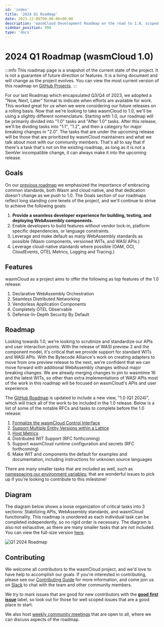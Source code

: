 ```yaml
---
id: 'index'
title: '2024 Q1 Roadmap'
date: 2023-12-06T00:00:00+00:00
description: 'wasmCloud Development Roadmap on the road to 1.0, scoped to Q1 2024.'
sidebar_position: 998
type: 'docs'
---
```


<head>
  <meta name="robots" content="noindex" />
</head>

# 2024 Q1 Roadmap (wasmCloud 1.0)

:::info
This roadmap page is a snapshot of the current state of the project. It is not a guarantee of future direction or features. It is a living document and will change as the project evolves. You can view the most current version of this roadmap on [GitHub Projects](https://github.com/orgs/wasmCloud/projects/7/views/3).
:::

For our last Roadmap which encapsulated Q3/Q4 of 2023, we adopted a "Now, Next, Later" format to indicate when efforts are available for work. This worked great for us when we were considering our future releases on a rolling basis. Now that we're looking to take wasmCloud to 1.0, we'll be using a slightly different nomenclature. Starting with 1.0, our roadmap will be primarily divided into "1.0" tasks and "After 1.0" tasks. After this release, we'll be dividing tasks into "1.1", "1.2", and then a category for major breaking changes in "2.0". The tasks that are under the upcoming release will be those that are prioritized by wasmCloud maintainers and what we talk about most with our community members. That's all to say that if there's a task that's not on the existing roadmap, as long as it is not a SemVer incompatible change, it can always make it into the upcoming release.

## Goals

On our [previous roadmap](./2023-q3q4.md) we emphasized the importance of embracing common standards, both Wasm and cloud native, and that dedication doesn't change as we push to 1.0. The Goals section of our roadmaps reflect long standing core tenets of the project, and we'll continue to strive to achieve the following goals:

1. **Provide a seamless developer experience for building, testing, and deploying WebAssembly components.**
1. Enable developers to build features without vendor lock-in, platform specific dependencies, or language constraints.
1. Leverage and make default as many WebAssembly standards as possible (Wasm components, versioned WITs, and WASI APIs.)
1. Leverage cloud-native standards where possible (OAM, OCI, CloudEvents, OTEL Metrics, Logging and Tracing.)

## Features

wasmCloud as a project aims to offer the following as top features of the 1.0 release:

1. Declarative WebAssembly Orchestration
1. Seamless Distributed Networking
1. Vendorless Application Components
1. Completely OTEL Observable
1. Defense-In-Depth Security By Default

## Roadmap

Looking towards 1.0, we're looking to scrutinize and standardize our APIs and user interaction points. With the release of WASI preview 2 and the component model, it's critical that we provide support for standard WITs and WASI APIs. With the Bytecode Alliance's work on creating adapters to move from one preview release to the next, we're confident that we can move forward with additional WebAssembly changes without major breaking changes. We are already merging changes to pin to wasmtime 16 and the latest WITs, so other than extra implementations of WASI APIs most of the work in this roadmap will be focused on wasmCloud's APIs and user experience.

The [GitHub Roadmap](https://github.com/orgs/wasmCloud/projects/7/views/8) is updated to include a new view, "1.0 (Q1 2024)", which will track all of the work to be included in the 1.0 release. Below is a list of some of the notable RFCs and tasks to complete before the 1.0 release:

1. [Formalize the wasmCloud Control Interface](https://github.com/wasmCloud/wasmCloud/issues/1108)
2. [Support Multiple Entity Versions within a Lattice](https://github.com/wasmCloud/wasmCloud/issues/363)
3. [Host Metrics](https://github.com/wasmCloud/wasmCloud/issues/664)
4. Distributed WIT Support (RFC forthcoming)
5. Support wasmCloud runtime configuration and secrets (RFC forthcoming)
6. Make WIT and components the default for examples and documentation, including instructions for unknown source languages

There are many smaller tasks that are included as well, such as [namespacing our environment variables](https://github.com/wasmCloud/wasmCloud/issues/1102), that are wonderful issues to pick up if you're looking to contribute to this milestone!

## Diagram

The diagram below shows a loose organization of critical tasks into 3 sections: Stabilizing APIs, WebAssembly standards, and wasmCloud functionality. This roadmap is unordered as each individual task can be completed independently, so no rigid order is necessary. The diagram is also not exhaustive, as there are many smaller tasks that are not included. You can view the full-size version [here](/docs/images/2024q1roadmap.png).

![Q1 2024 Roadmap](/docs/images/2024q1roadmap.png)

## Contributing

We welcome all contributors to the wasmCloud project, and we'd love to have help to accomplish our goals. If you're interested in contributing, please see our [Contributing Guide](https://github.com/wasmCloud/wasmCloud/blob/main/CONTRIBUTING.md) for more information, and come join us on [Slack](https://slack.wasmcloud.com) to chat with the team and other community members.

We try to mark issues that are good for new contributors with the [**good first issue**](https://github.com/wasmCloud/wasmCloud/contribute) label, so look out for those for well scoped issues that are a good place to start.

We also host [weekly community meetings](https://calendar.google.com/calendar/u/0/embed?src=c_6cm5hud8evuns4pe5ggu3h9qrs@group.calendar.google.com) that are open to all, where we can discuss aspects of the roadmap.
